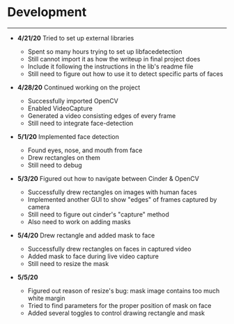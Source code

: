 # Development

---
 - **4/21/20** Tried to set up external libraries
   - Spent so many hours trying to set up libfacedetection
   - Still cannot import it as how the writeup in final project does
   - Include it following the instructions in the lib's readme file
   - Still need to figure out how to use it to detect specific parts of faces
   
 - **4/28/20** Continued working on the project
   - Successfully imported OpenCV
   - Enabled VideoCapture
   - Generated a video consisting edges of every frame
   - Still need to integrate face-detection
 
 - **5/1/20** Implemented face detection
   - Found eyes, nose, and mouth from face
   - Drew rectangles on them
   - Still need to debug
   
 - **5/3/20** Figured out how to navigate between Cinder & OpenCV
   - Successfully drew rectangles on images with human faces
   - Implemented another GUI to show "edges" of frames captured by camera
   - Still need to figure out cinder's "capture" method
   - Also need to work on adding masks
   
 - **5/4/20** Drew rectangle and added mask to face
   - Successfully drew rectangles on faces in captured video
   - Added mask to face during live video capture
   - Still need to resize the mask
   
 - **5/5/20** 
   - Figured out reason of resize's bug: mask image contains too much white margin
   - Tried to find parameters for the proper position of mask on face
   - Added several toggles to control drawing rectangle and mask